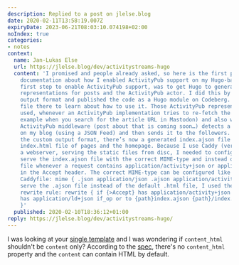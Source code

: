 ```yaml
---
description: Replied to a post on jlelse.blog
date: 2020-02-11T13:58:19.007Z
expiryDate: 2023-06-21T08:03:10.074198+02:00
noIndex: true
categories:
- notes
context:
  name: Jan-Lukas Else
  url: https://jlelse.blog/dev/activitystreams-hugo
  content: 'I promised and people already asked, so here is the first part of the
    documentation about how I enabled ActivityPub support on my Hugo-based blog: The
    first step to enable ActivityPub support, was to get Hugo to generate ActivityStreams
    representations for posts and the ActivityPub actor. I did this by adding a custom
    output format and published the code as a Hugo module on Codeberg. See the README
    file there to learn about how to use it. Those ActivityPub representations are
    used, whenever an ActivityPub implementation tries to re-fetch the article (for
    example when you search for the article URL in Mastodon) and also when my custom
    ActivityPub middleware (post about that is coming soon…) detects a new article
    on my blog (using a JSON Feed) and then sends it to the followers. After configuring
    the custom output format, there’s now a generated index.ajson file next to every
    index.html file of pages and the homepage. Because I use Caddy (version 1) as
    a webserver, serving the static files from disc, I needed to configure Caddy to
    serve the index.ajson file with the correct MIME-type and instead of the HTML
    file whenever a request contains application/activity+json or application/ld+json
    in the Accept header. The correct MIME-type can be configured like this in the
    Caddyfile: mime { .json application/json .ajson application/activity+json } To
    serve the .ajson file instead of the default .html file, I used the following
    rewrite rule: rewrite { if {>Accept} has application/activity+json if {>Accept}
    has application/ld+json if_op or to {path}index.ajson {path}/index.ajson {path}
    }'
  published: 2020-02-10T18:36:12+01:00
reply: https://jlelse.blog/dev/activitystreams-hugo/
---
```


I was looking at your [single template](https://codeberg.org/jlelse/hugo-activitystreams/src/branch/master/layouts/_default/single.activity.ajson) and I was wondering if `content_html` shouldn't be `content` only? According to the [spec](https://www.w3.org/TR/activitystreams-vocabulary/#dfn-content), there's no `content_html` property and the `content` can contain HTML by default.
